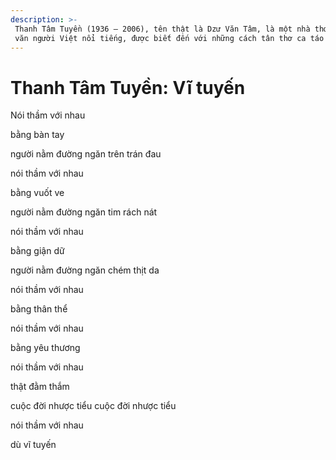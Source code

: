 ```yaml
---
description: >-
 Thanh Tâm Tuyền (1936 – 2006), tên thật là Dzư Văn Tâm, là một nhà thơ, nhà
 văn người Việt nổi tiếng, được biết đến với những cách tân thơ ca táo bạo.
---
```


# Thanh Tâm Tuyền: Vĩ tuyến

Nói thầm với nhau

bằng bàn tay

người nằm đường ngăn trên trán đau

nói thầm với nhau

bằng vuốt ve

người nằm đường ngăn tim rách nát

nói thầm với nhau

bằng giận dữ

người nằm đường ngăn chém thịt da

nói thầm với nhau

bằng thân thể

nói thầm với nhau

bằng yêu thương

nói thầm với nhau

thật đằm thắm

cuộc đời nhược tiểu cuộc đời nhược tiểu

nói thầm với nhau

dù vĩ tuyến
